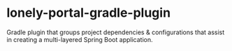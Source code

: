 # lonely-portal-gradle-plugin
Gradle plugin that groups project dependencies &amp; configurations that assist in creating a multi-layered Spring Boot application.
